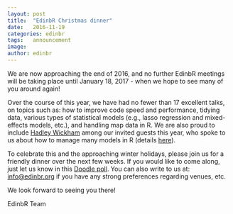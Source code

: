 ```yaml
---
layout: post
title:  "EdinbR Christmas dinner"
date:   2016-11-19
categories: edinbr
tags:   announcement
image:
author: edinbr
---
```


We are now approaching the end of 2016, and no further EdinbR meetings will be taking place until January 18, 2017 - when we hope to see many of you around again!

Over the course of this year, we have had no fewer than 17 excellent talks, on topics such as: how to improve code speed and performance, tidying data, various types of statistical models (e.g., lasso regression and mixed-effects models, etc.), and handling map data in R. We are also proud to include [Hadley Wickham](http://hadley.nz/) among our invited guests this year, who spoke to us about how to manage many models in R (details [here](http://edinbr.org/edinbr/2016/05/11/may-Hadley-Update2-PostingTalk.html)).

To celebrate this and the approaching winter holidays, please join us for a friendly dinner over the next few weeks. If you would like to come along, just let us know in this [Doodle poll](http://doodle.com/poll/sh8r47xzhzmchmfz). You can also write to us at: [info@edinbr.org](mailto:info@edinbr.org) if you have any strong preferences regarding venues, etc.



We look forward to seeing you there!

EdinbR Team
